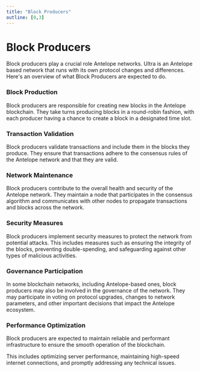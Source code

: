 ```yaml
---
title: "Block Producers"
outline: [0,3]
---
```


# Block Producers

Block producers play a crucial role Antelope networks. Ultra is an Antelope based network that runs with its own protocol changes and differences. Here's an overview of what Block Producers are expected to do.

### Block Production

Block producers are responsible for creating new blocks in the Antelope blockchain.
They take turns producing blocks in a round-robin fashion, with each producer having a chance to create a block in a designated time slot.

### Transaction Validation

Block producers validate transactions and include them in the blocks they produce.
They ensure that transactions adhere to the consensus rules of the Antelope network and that they are valid.

### Network Maintenance

Block producers contribute to the overall health and security of the Antelope network.
They maintain a node that participates in the consensus algorithm and communicates with other nodes to propagate transactions and blocks across the network.

### Security Measures

Block producers implement security measures to protect the network from potential attacks.
This includes measures such as ensuring the integrity of the blocks, preventing double-spending, and safeguarding against other types of malicious activities.

### Governance Participation

In some blockchain networks, including Antelope-based ones, block producers may also be involved in the governance of the network.
They may participate in voting on protocol upgrades, changes to network parameters, and other important decisions that impact the Antelope ecosystem.

### Performance Optimization

Block producers are expected to maintain reliable and performant infrastructure to ensure the smooth operation of the blockchain.

This includes optimizing server performance, maintaining high-speed internet connections, and promptly addressing any technical issues.